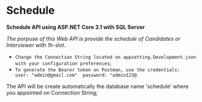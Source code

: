 # Schedule
**Schedule API using ASP.NET Core 3.1 with SQL Server**

*The porpuse of this Web API is provide the schedule of Candidates or Interviewer with 1h-slot.*

* `Change the Connection String located on appsetting.Development.json with your configuration preferences`;
* `To generate the Bearer token on Postman, use the credentials: 
    user: "admin@gmail.com" 
    password: "admin123@`

The API will be create automatically the database name 'schedule' where you appointed on Connection String;

